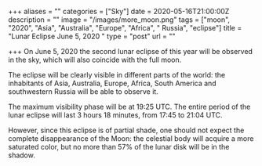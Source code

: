+++
aliases = ""
categories = ["Sky"]
date = 2020-05-16T21:00:00Z
description = ""
image = "/images/more_moon.png"
tags = ["moon", "2020", "Asia", "Australia", "Europe", "Africa", " Russia", "eclipse"]
title = "Lunar Eclipse June 5, 2020 "
type = "post"
url = ""

+++
On June 5, 2020 the second lunar eclipse of this year will be observed in the sky, which will also coincide with the full moon.

The eclipse will be clearly visible in different parts of the world: the inhabitants of Asia, Australia, Europe, Africa, South America and southwestern Russia will be able to observe it.

The maximum visibility phase will be at 19:25 UTC. The entire period of the lunar eclipse will last 3 hours 18 minutes, from 17:45 to 21:04 UTC.

However, since this eclipse is of partial shade, one should not expect the complete disappearance of the Moon: the celestial body will acquire a more saturated color, but no more than 57% of the lunar disk will be in the shadow.